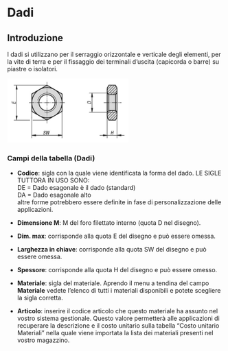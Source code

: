 # Dadi

## Introduzione
I dadi si utilizzano per il serraggio orizzontale e verticale degli elementi, per la vite di terra e per il fissaggio dei terminali d’uscita (capicorda o barre) su piastre o isolatori.

<img src="img/Dadi.jpg" height="150px">

### Campi della tabella (Dadi)

- **Codice**: sigla con la quale viene identificata la forma del dado. LE SIGLE TUTTORA IN USO SONO:<br>
DE = Dado esagonale è il dado (standard)<br>
DA = Dado esagonale alto<br>
altre forme potrebbero essere definite in fase di personalizzazione delle applicazioni.

- **Dimensione M**:
M del foro filettato interno (quota D nel disegno).
- **Dim. max**: corrisponde alla quota E del disegno e può essere omessa.
- **Larghezza in chiave**: corrisponde alla quota SW del disegno e può essere omessa.
- **Spessore**: corrisponde alla quota H del disegno e può essere omesso.
- **Materiale**:
sigla del materiale. Aprendo il menu a tendina del campo **Materiale** vedete l’elenco di tutti i materiali disponibili e potete scegliere la sigla corretta.
- **Articolo**: inserire il codice articolo che questo materiale ha assunto nel vostro sistema gestionale. Questo valore permetterà alle applicazioni di recuperare la descrizione e il costo unitario sulla tabella “Costo unitario Materiali” nella quale viene importata la lista dei materiali presenti nel vostro magazzino.
